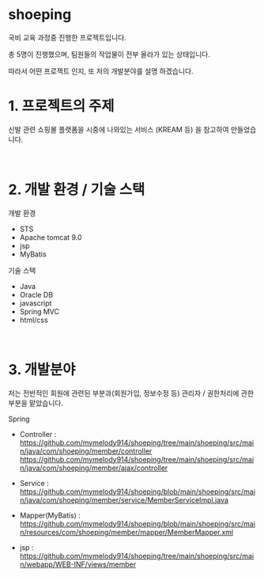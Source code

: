 # shoeping

국비 교육 과정중 진행한 프로젝트입니다.

총 5명이 진행했으며, 팀원들의 작업물이 전부 올라가 있는 상태입니다.

따라서 어떤 프로젝트 인지, 또 저의 개발분야를 설명 하겠습니다.

# 1. 프로젝트의 주제
신발 관련 쇼핑몰 플랫폼을 시중에 나와있는 서비스 (KREAM 등) 을 참고하여 만들었습니다.

&nbsp;

# 2. 개발 환경 / 기술 스택
개발 환경
- STS
- Apache tomcat 9.0
- jsp
- MyBatis

기술 스택
- Java
- Oracle DB
- javascript
- Spring MVC
- html/css

&nbsp;

# 3. 개발분야
저는 전반적인 회원에 관련된 부분과(회원가입, 정보수정 등) 관리자 / 권한처리에 관한 부분을 맡았습니다.

Spring

- Controller : https://github.com/mymelody914/shoeping/tree/main/shoeping/src/main/java/com/shoeping/member/controller
 https://github.com/mymelody914/shoeping/tree/main/shoeping/src/main/java/com/shoeping/member/ajax/controller

- Service : https://github.com/mymelody914/shoeping/blob/main/shoeping/src/main/java/com/shoeping/member/service/MemberServiceImpl.java

- Mapper(MyBatis) : https://github.com/mymelody914/shoeping/blob/main/shoeping/src/main/resources/com/shoeping/member/mapper/MemberMapper.xml

- jsp : https://github.com/mymelody914/shoeping/tree/main/shoeping/src/main/webapp/WEB-INF/views/member
